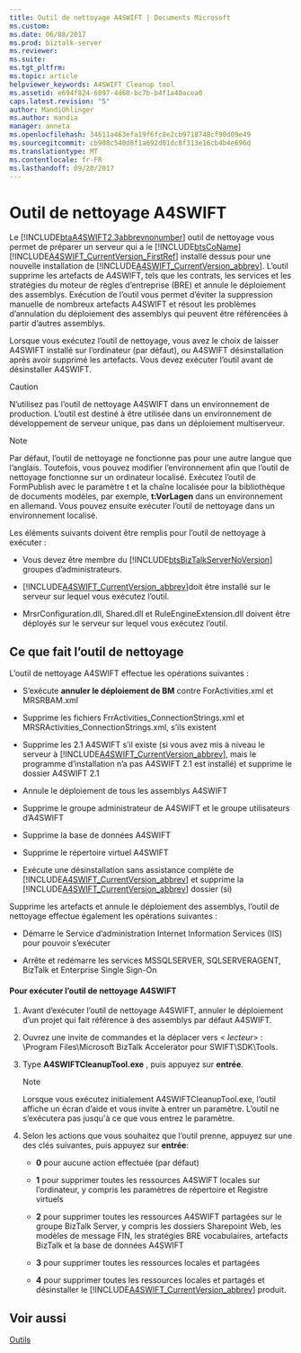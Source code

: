 ```yaml
---
title: Outil de nettoyage A4SWIFT | Documents Microsoft
ms.custom: 
ms.date: 06/08/2017
ms.prod: biztalk-server
ms.reviewer: 
ms.suite: 
ms.tgt_pltfrm: 
ms.topic: article
helpviewer_keywords: A4SWIFT Cleanup tool
ms.assetid: e694f824-6097-4d60-bc7b-b4f1a40acea0
caps.latest.revision: "5"
author: MandiOhlinger
ms.author: mandia
manager: anneta
ms.openlocfilehash: 34611a463efa19f6fc8e2cb9718748cf90d09e49
ms.sourcegitcommit: cb908c540d8f1a692d01dc8f313e16cb4b4e696d
ms.translationtype: MT
ms.contentlocale: fr-FR
ms.lasthandoff: 09/20/2017
---
```

# <a name="a4swift-cleanup-tool"></a>Outil de nettoyage A4SWIFT
Le [!INCLUDE[btaA4SWIFT2.3abbrevnonumber](../../includes/btaa4swift2-3abbrevnonumber-md.md)] outil de nettoyage vous permet de préparer un serveur qui a le [!INCLUDE[btsCoName](../../includes/btsconame-md.md)] [!INCLUDE[A4SWIFT_CurrentVersion_FirstRef](../../includes/a4swift-currentversion-firstref-md.md)] installé dessus pour une nouvelle installation de [!INCLUDE[A4SWIFT_CurrentVersion_abbrev](../../includes/a4swift-currentversion-abbrev-md.md)]. L’outil supprime les artefacts de A4SWIFT, tels que les contrats, les services et les stratégies du moteur de règles d’entreprise (BRE) et annule le déploiement des assemblys. Exécution de l’outil vous permet d’éviter la suppression manuelle de nombreux artefacts A4SWIFT et résout les problèmes d’annulation du déploiement des assemblys qui peuvent être référencées à partir d’autres assemblys.  
  
 Lorsque vous exécutez l’outil de nettoyage, vous avez le choix de laisser A4SWIFT installé sur l’ordinateur (par défaut), ou A4SWIFT désinstallation après avoir supprimé les artefacts. Vous devez exécuter l’outil avant de désinstaller A4SWIFT.  
  
> [!CAUTION]
>  N’utilisez pas l’outil de nettoyage A4SWIFT dans un environnement de production. L’outil est destiné à être utilisée dans un environnement de développement de serveur unique, pas dans un déploiement multiserveur.  
  
> [!NOTE]
>  Par défaut, l’outil de nettoyage ne fonctionne pas pour une autre langue que l’anglais. Toutefois, vous pouvez modifier l’environnement afin que l’outil de nettoyage fonctionne sur un ordinateur localisé. Exécutez l’outil de FormPublish avec le paramètre t et la chaîne localisée pour la bibliothèque de documents modèles, par exemple, **t:VorLagen** dans un environnement en allemand. Vous pouvez ensuite exécuter l’outil de nettoyage dans un environnement localisé.  
  
 Les éléments suivants doivent être remplis pour l’outil de nettoyage à exécuter :  
  
-   Vous devez être membre du [!INCLUDE[btsBizTalkServerNoVersion](../../includes/btsbiztalkservernoversion-md.md)] groupes d’administrateurs.  
  
-   [!INCLUDE[A4SWIFT_CurrentVersion_abbrev](../../includes/a4swift-currentversion-abbrev-md.md)]doit être installé sur le serveur sur lequel vous exécutez l’outil.  
  
-   MrsrConfiguration.dll, Shared.dll et RuleEngineExtension.dll doivent être déployés sur le serveur sur lequel vous exécutez l’outil.  
  
## <a name="what-the-cleanup-tool-does"></a>Ce que fait l’outil de nettoyage  
 L’outil de nettoyage A4SWIFT effectue les opérations suivantes :  
  
-   S’exécute **annuler le déploiement de BM** contre ForActivities.xml et MRSRBAM.xml  
  
-   Supprime les fichiers FrrActivities_ConnectionStrings.xml et MRSRActivities_ConnectionStrings.xml, s’ils existent  
  
-   Supprime les 2.1 A4SWIFT s’il existe (si vous avez mis à niveau le serveur à [!INCLUDE[A4SWIFT_CurrentVersion_abbrev](../../includes/a4swift-currentversion-abbrev-md.md)], mais le programme d’installation n’a pas A4SWIFT 2.1 est installé) et supprime le dossier A4SWIFT 2.1  
  
-   Annule le déploiement de tous les assemblys A4SWIFT  
  
-   Supprime le groupe administrateur de A4SWIFT et le groupe utilisateurs d’A4SWIFT  
  
-   Supprime la base de données A4SWIFT  
  
-   Supprime le répertoire virtuel A4SWIFT  
  
-   Exécute une désinstallation sans assistance complète de [!INCLUDE[A4SWIFT_CurrentVersion_abbrev](../../includes/a4swift-currentversion-abbrev-md.md)] et supprime la [!INCLUDE[A4SWIFT_CurrentVersion_abbrev](../../includes/a4swift-currentversion-abbrev-md.md)] dossier (si)  
  
 Supprime les artefacts et annule le déploiement des assemblys, l’outil de nettoyage effectue également les opérations suivantes :  
  
-   Démarre le Service d’administration Internet Information Services (IIS) pour pouvoir s’exécuter  
  
-   Arrête et redémarre les services MSSQLSERVER, SQLSERVERAGENT, BizTalk et Enterprise Single Sign-On  
  
#### <a name="to-run-the-a4swift-cleanup-tool"></a>Pour exécuter l’outil de nettoyage A4SWIFT  
  
1.  Avant d’exécuter l’outil de nettoyage A4SWIFT, annuler le déploiement d’un projet qui fait référence à des assemblys par défaut A4SWIFT.  
  
2.  Ouvrez une invite de commandes et la déplacer vers \< *lecteur*> : \Program Files\Microsoft BizTalk Accelerator pour SWIFT\SDK\Tools.  
  
3.  Type **A4SWIFTCleanupTool.exe** , puis appuyez sur **entrée**.  
  
    > [!NOTE]
    >  Lorsque vous exécutez initialement A4SWIFTCleanupTool.exe, l’outil affiche un écran d’aide et vous invite à entrer un paramètre. L’outil ne s’exécutera pas jusqu'à ce que vous entrez le paramètre.  
  
4.  Selon les actions que vous souhaitez que l’outil prenne, appuyez sur une des clés suivantes, puis appuyez sur **entrée**:  
  
    -   **0** pour aucune action effectuée (par défaut)  
  
    -   **1** pour supprimer toutes les ressources A4SWIFT locales sur l’ordinateur, y compris les paramètres de répertoire et Registre virtuels  
  
    -   **2** pour supprimer toutes les ressources A4SWIFT partagées sur le groupe BizTalk Server, y compris les dossiers Sharepoint Web, les modèles de message FIN, les stratégies BRE vocabulaires, artefacts BizTalk et la base de données A4SWIFT  
  
    -   **3** pour supprimer toutes les ressources locales et partagées  
  
    -   **4** pour supprimer toutes les ressources locales et partagés et désinstaller le [!INCLUDE[A4SWIFT_CurrentVersion_abbrev](../../includes/a4swift-currentversion-abbrev-md.md)] produit.  
  
## <a name="see-also"></a>Voir aussi  
 [Outils](../../adapters-and-accelerators/accelerator-swift/tools.md)